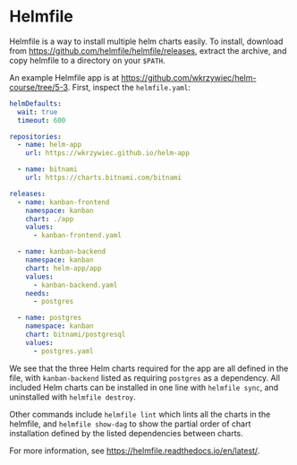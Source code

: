 Helmfile
=========

Helmfile is a way to install multiple helm charts easily.  To install, download from <https://github.com/helmfile/helmfile/releases>, extract the archive, and copy helmfile to a directory on your `$PATH`.

An example Helmfile app is at <https://github.com/wkrzywiec/helm-course/tree/5-3>.  First, inspect the `helmfile.yaml`:

```yaml
helmDefaults:
  wait: true
  timeout: 600

repositories:
  - name: helm-app
    url: https://wkrzywiec.github.io/helm-app

  - name: bitnami
    url: https://charts.bitnami.com/bitnami

releases:
  - name: kanban-frontend
    namespace: kanban
    chart: ./app
    values:
      - kanban-frontend.yaml

  - name: kanban-backend
    namespace: kanban
    chart: helm-app/app
    values:
      - kanban-backend.yaml
    needs:
      - postgres

  - name: postgres
    namespace: kanban
    chart: bitnami/postgresql
    values:
      - postgres.yaml
```

We see that the three Helm charts required for the app are all defined in the file, with `kanban-backend` listed as requiring `postgres` as a dependency.
All included Helm charts can be installed in one line with `helmfile sync`, and uninstalled with `helmfile destroy`.

Other commands include `helmfile lint` which lints all the charts in the helmfile, and `helmfile show-dag` to show the partial order of chart installation defined by the listed dependencies between charts.

For more information, see <https://helmfile.readthedocs.io/en/latest/>.